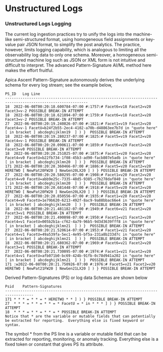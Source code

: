 # Unstructured Logs

### Unstructured Logs Logging

The current log ingestion practices try to unify the logs into the machine-like semi-structured format, using homogeneous field assignments or key-value pair JSON format, to simplify the post analytics. The practice, however, limits logging capability, which is analogous to limiting all the observability log data to only one schema. Moreover, a homogeneous semi-structured machine log such as JSON or XML form is not intuitive and difficult to interpret. The advanced Pattern-Signature AI/ML method here makes the effort fruitful.

Apica Ascent Pattern-Signature autonomously derives the underlying schema for every log stream; see the example below,

```
PS_ID	Log Line
------------------------------------------------------------------------------------------------------------
18	2022-06-08T00:20:18.600784-07:00 #:1757:# Facet6=v18 Facet2=v20 Facet3=v-2 POSSIBLE BREAK-IN ATTEMPT
18	2022-06-08T00:20:18.621094-07:00 #:1759:# Facet6=v18 Facet2=v20 Facet3=v-2 POSSIBLE BREAK-IN ATTEMPT
27	2022-06-08T00:20:19.240826-07:00 #:1821:# Facet1=v19 Facet2=v20 Facet4=v-1 FacetU=b24f2b55-2ec4-4102-a70b-d48863ee7b7d in "quote here"  [ in bracket ] abcdeghijklmn19  ] ) }  POSSIBLE BREAK-IN ATTEMPT
18	2022-06-08T00:20:19.280237-07:00 #:1825:# Facet5=v19 Facet2=v20 Facet4=v-1 POSSIBLE BREAK-IN ATTEMPT
18	2022-06-08T00:20:20.090611-07:00 #:1859:# Facet6=v20 Facet2=v20 Facet3=v0 POSSIBLE BREAK-IN ATTEMPT
18	2022-06-08T00:20:20.251025-07:00 #:1875:# Facet1=v20 Facet2=v20 Facet4=v0 FacetU=b22fb734-1f08-45b3-ad90-facb807e5adb in "quote here"  [ in bracket ] abcdeghijklmn20  ] ) }  POSSIBLE BREAK-IN ATTEMPT
171	2022-06-08T00:20:20.360466-07:00 #:1886:# Facet5=v20 Facet2=v20 HERETWO [ NewPat20FW20 ] NewGen20LX20 ] ) } POSSIBLE BREAK-IN ATTEMPT
27	2022-06-08T00:20:20.580295-07:00 #:1908:# Facet1=v20 Facet2=v20 Facet4=v0 FacetU=abb9e25c-7335-48d5-9385-c7b278daf840 in "quote here"  [ in bracket ] abcdeghijklmn20  ] ) }  POSSIBLE BREAK-IN ATTEMPT
171	2022-06-08T00:20:20.681448-07:00 #:1918:# Facet5=v20 Facet2=v20 HERETWO [ NewPat20FW20 ] NewGen20LX20 ] ) } POSSIBLE BREAK-IN ATTEMPT
27	2022-06-08T00:20:20.850556-07:00 #:1935:# Facet1=v20 Facet2=v20 Facet4=v0 FacetU=1e79b620-6213-492f-8ac9-9a88bbac66e4 in "quote here"  [ in bracket ] abcdeghijklmn20  ] ) }  POSSIBLE BREAK-IN ATTEMPT
18	2022-06-08T00:20:21.481182-07:00 #:1949:# Facet6=v21 Facet2=v20 Facet3=v1 POSSIBLE BREAK-IN ATTEMPT
27	2022-06-08T00:20:21.490098-07:00 #:1950:# Facet1=v21 Facet2=v20 Facet4=v1 FacetU=005b2b1a-cf62-4a79-96b5-9d3d3639fff8 in "quote here"  [ in bracket ] abcdeghijklmn21  ] ) }  POSSIBLE BREAK-IN ATTEMPT
27	2022-06-08T00:20:21.520614-07:00 #:1953:# Facet1=v21 Facet2=v20 Facet4=v1 FacetU=49a539fa-5ec1-4e95-bf5a-231a8b233d7c in "quote here"  [ in bracket ] abcdeghijklmn21  ] ) }  POSSIBLE BREAK-IN ATTEMPT
18	2022-06-08T00:20:21.680362-07:00 #:1969:# Facet6=v21 Facet2=v20 Facet3=v1 POSSIBLE BREAK-IN ATTEMPT
27	2022-06-08T00:20:21.730095-07:00 #:1974:# Facet1=v21 Facet2=v20 Facet4=v1 FacetU=afb071b0-bc69-424b-91fb-0c78d941a202 in "quote here"  [ in bracket ] abcdeghijklmn21  ] ) }  POSSIBLE BREAK-IN ATTEMPT
171	:w2022-06-08T00:20:21.750926-07:00 #:1976:# Facet5=v21 Facet2=v20 HERETWO [ NewPat21FW20 ] NewGen21LX20 ] ) } POSSIBLE BREAK-IN ATTEMPT

```

Derived Pattern-Signatures (PS) or log data Schemas are shown below

```
Psid	Pattern-Signatures
-----------------------------------------------------------------------------------
171	* * * = * * = * HERETWO * * ] ) } POSSIBLE BREAK-IN ATTEMPT
27	* * * = * * = * * = * FacetU = * in * * * ] ) } POSSIBLE BREAK-IN ATTEMPT
18	* * * = * * = * * = * POSSIBLE BREAK-IN ATTEMPT
Notice that * are the variable or mutable fields that can potentially be extracted for reporting.  Everything else is fixed keyword or syntax.  

```

The symbol \* from the PS line is a variable or mutable field that can be extracted for reporting, monitoring, or anomaly tracking. Everything else is a fixed token or constant that gives PS its attribute.
